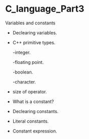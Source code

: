 # C_language_Part3

 Variables and constants

* Declearing variables.

* C++ primitive types.

  -integer.

  -floating point.

  -boolean.

  -character.

* size of operator.

* What is a constant?

* Declearing constants.

* Literal constants.

* Constant expression.
  
